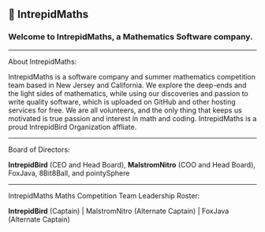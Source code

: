 ## 🏅 IntrepidMaths

### Welcome to IntrepidMaths, a Mathematics Software company.

-----------------------

About IntrepidMaths:

IntrepidMaths is a software company and summer mathematics competition team based in New Jersey and California. We explore the deep-ends and the light sides of mathematics, while using our discoveries and passion to write quality software, which is uploaded on GitHub and other hosting services for free. We are all volunteers, and the only thing that keeps us motivated is true passion and interest in math and coding. IntrepidMaths is a proud IntrepidBird Organization affliate.

-----------------------

Board of Directors:

**IntrepidBird** (CEO and Head Board), **MalstromNitro** (COO and Head Board), FoxJava, 8Bit8Ball, and pointySphere

-----------------------

IntrepidMaths Maths Competition Team Leadership Roster:

**IntrepidBird** (Captain) | MalstromNitro (Alternate Captain) | FoxJava (Alternate Captain)




<!--

**Here are some ideas to get you started:**

🙋‍♀️ A short introduction - what is your organization all about?
🌈 Contribution guidelines - how can the community get involved?
👩‍💻 Useful resources - where can the community find your docs? Is there anything else the community should know?
🍿 Fun facts - what does your team eat for breakfast?
🧙 Remember, you can do mighty things with the power of [Markdown](https://docs.github.com/github/writing-on-github/getting-started-with-writing-and-formatting-on-github/basic-writing-and-formatting-syntax)
-->

